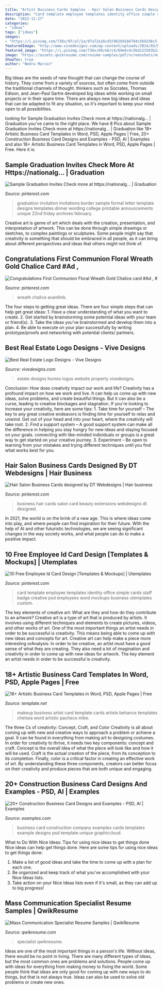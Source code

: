 ```yaml
---
title: "Artist Business Cards Samples - Hair Salon Business Cards Designed By Dt Webdesigns"
description: "Card template employee templates identity office simple cards staff badge creative psd employees word mockups business utemplates custom"
date: "2022-11-27"
categories:
- "ideas"
tags: ["ideas"]
images:
- "https://i.pinimg.com/736x/97/a7/2a/97a72a16cd37d62b9184784c5692d6c5.jpg"
featuredImage: "http://www.vivedesigns.com/wp-content/uploads/2014/03/homes-logo.jpg"
featured_image: "https://i.pinimg.com/736x/69/e6/c4/69e6c4c5bd122503b2ae3c10f717cb8f.jpg"
image: "https://assets.qwikresume.com/resume-samples/pdf/screenshots/mass-communication-specialist-1607148367-pdf.jpg"
ShowToc: true
author: "Nedra Marvin"
---
```



Big Ideas are the seeds of new thought that can change the course of history. They come from a variety of sources, but often come from outside the traditional channels of thought. thinkers such as Socrates, Thomas Edison, and Jean-Paul Sartre developed big ideas while working on small projects or in their spare time. There are always new big ideas and ideas that can be adapted to fit any situation, so it's important to keep your mind open to all possibilities.

	

		
looking for Sample Graduation Invites Check more at https://nationalg… | Graduation you've came to the right place. We have 8 Pics about Sample Graduation Invites Check more at https://nationalg… | Graduation like 18+ Artistic Business Card Templates in Word, PSD, Apple Pages | Free, 20+ Construction Business Card Designs and Examples - PSD, AI | Examples and also 18+ Artistic Business Card Templates in Word, PSD, Apple Pages | Free. Here it is:
		
    
## Sample Graduation Invites Check More At Https://nationalg… | Graduation

<img loading=lazy src="https://i.pinimg.com/736x/69/e6/c4/69e6c4c5bd122503b2ae3c10f717cb8f.jpg" onerror="this.onerror=null;this.src='https://tse3.mm.bing.net/th?id=OIP.10INs54AHgnrwlYAvWG1hwAAAA&amp;pid=15.1';" alt="Sample Graduation Invites Check more at https://nationalg… | Graduation">

_Source: pinterest.com_

>graduation invitation invitations border sample formal letter template designs templates dinner wording college printable announcements unique 22nd friday archives february. 

	

Creative art is genre of art which deals with the creation, presentation, and interpretation of artwork. This can be done through simple drawings or sketches, to complex paintings or sculptures. Some people might say that creativity is something that should be embraced in all people, as it can bring about different perspectives and ideas that others might not think of.

    
## Congratulations First Communion Floral Wreath Gold Chalice Card #Ad , #

<img loading=lazy src="https://i.pinimg.com/736x/97/a7/2a/97a72a16cd37d62b9184784c5692d6c5.jpg" onerror="this.onerror=null;this.src='https://tse3.mm.bing.net/th?id=OIP.NkjEB9meOchHnuginhl3WAAAAA&amp;pid=15.1';" alt="Congratulations First Communion Floral Wreath Gold Chalice card #Ad , #">

_Source: pinterest.com_

>wreath chalice avantlink. 

	

The four steps to getting great ideas.
There are four simple steps that can help get great ideas: 1. Have a clear understanding of what you want to create.
2. Get started by brainstorming some potential ideas with your team or friend(s).
3. Take the ideas you've brainstormed and develop them into a plan. 
4. Be able to execute on your plan successfully by writing prototype/proofs and networking with potential clients/ partners.

    
## Best Real Estate Logo Designs - Vive Designs

<img loading=lazy src="http://www.vivedesigns.com/wp-content/uploads/2014/03/homes-logo.jpg" onerror="this.onerror=null;this.src='https://tse2.mm.bing.net/th?id=OIP.Fm9mXZwcQ8mpbtrPo3IT7QHaFf&amp;pid=15.1';" alt="Best Real Estate Logo Designs - Vive Designs">

_Source: vivedesigns.com_

>estate designs homes logos website property vivedesigns. 

	

Conclusion: How does creativity impact our work and life?
Creativity has a profound impact on how we work and live. It can help us come up with new ideas, solve problems, and create beautiful things. But it can also be a curse, leading to creative blockages and stagnation. If you're looking to increase your creativity, here are some tips: 1. Take time for yourself – The key to any great creative endeavors is finding time for yourself to relax and unwind. Get out of your head and into your heart, where the creativity will take root. 2. Find a support system – A good support system can make all the difference in helping you stay hungry for new ideas and staying focused on your goals. connecting with like-minded individuals or groups is a great way to get started on your creative journey. 3. Experiment – Be open to learning from your mistakes and trying different techniques until you find what works best for you.

    
## Hair Salon Business Cards Designed By DT Webdesigns | Hair Business

<img loading=lazy src="https://i.pinimg.com/736x/e9/65/3e/e9653ead23f2192f6d458acfb44e9ce1--salon-business-cards-hair-salons.jpg" onerror="this.onerror=null;this.src='https://tse3.mm.bing.net/th?id=OIP.bqTkQZCP0AfDjXrY26fuPAD6D5&amp;pid=15.1';" alt="Hair Salon Business Cards designed by DT Webdesigns | Hair business">

_Source: pinterest.com_

>business hair cards salon card beauty extensions webdesigns dt designed. 

	

In 2021, the world is on the brink of a new age. This is where ideas come into play, and where people can find inspiration for their future. With the help of AI and other futuristic technologies, we are seeing significant changes in the way society works, and what people can do to make a positive impact.

    
## 10 Free Employee Id Card Design [Templates &amp; Mockups] | Utemplates

<img loading=lazy src="https://i.pinimg.com/736x/88/46/c0/8846c0ca8a43822e640c929b9a4f4cd2.jpg" onerror="this.onerror=null;this.src='https://tse4.mm.bing.net/th?id=OIP.IBfiw2U4VY-7Xu5U3wQaWgAAAA&amp;pid=15.1';" alt="10 Free Employee Id Card Design [Templates &amp; Mockups] | Utemplates">

_Source: pinterest.com_

>card template employee templates identity office simple cards staff badge creative psd employees word mockups business utemplates custom. 

	

The key elements of creative art: What are they and how do they contribute to an artwork?
Creative art is a type of art that is produced by artists. It involves using different techniques and elements to create pictures, videos, and other works of art. One of the most important things an artist needs in order to be successful is creativity. This means being able to come up with new ideas and concepts for art. Creative art can help make a piece more interesting orAnalysis: In order to be creative, an artist must have a good sense of what they are creating. They also need a lot of imagination and creativity in order to come up with new ideas for artwork. The key element an artist needs in order to be successful is creativity.

    
## 18+ Artistic Business Card Templates In Word, PSD, Apple Pages | Free

<img loading=lazy src="https://images.template.net/wp-content/uploads/2017/03/24125217/Business-Card-for-Makeup-Artist.jpg" onerror="this.onerror=null;this.src='https://tse1.mm.bing.net/th?id=OIP.vwo9iqMPy1xc8R4AeSbHrwHaFF&amp;pid=15.1';" alt="18+ Artistic Business Card Templates in Word, PSD, Apple Pages | Free">

_Source: template.net_

>makeup business artist card template cards artists behance templates chelsea word artistic pacheco mike. 

	

The three Cs of creativity: Concept, Craft, and Color
Creativity is all about coming up with new and creative ways to approach a problem or achieve a goal. It can be found in everything from making art to designing costumes. In order for creativity to thrive, it needs two key components: concept and craft. Concept is the overall idea of what the piece will look like and how it will be used. Craft is the actual creation of the piece, from its conception to its completion. Finally, color is a critical factor in creating an effective work of art. By understanding these three components, creators can better focus on their creativity and produce pieces that are both unique and engaging.

    
## 20+ Construction Business Card Designs And Examples - PSD, AI | Examples

<img loading=lazy src="https://images.examples.com/wp-content/uploads/2018/05/Construction-Business-Card-Example.jpg" onerror="this.onerror=null;this.src='https://tse4.mm.bing.net/th?id=OIP.eA-bREtakw6QCaOB3SiTdQHaGT&amp;pid=15.1';" alt="20+ Construction Business Card Designs and Examples - PSD, AI | Examples">

_Source: examples.com_

>business card construction company examples cards templates example designs psd template unique graphiccloud. 

	

What to Do With Nice Ideas: Tips for using nice ideas to get things done
Nice ideas can help get things done. Here are some tips for using nice ideas to get things done: 
1. Make a list of good ideas and take the time to come up with a plan for each one.
2. Be organized and keep track of what you've accomplished with your Nice Ideas lists.
3. Take action on your Nice Ideas lists even if it's small, as they can add up to big progress!

    
## Mass Communication Specialist Resume Samples | QwikResume

<img loading=lazy src="https://assets.qwikresume.com/resume-samples/pdf/screenshots/mass-communication-specialist-1607148367-pdf.jpg" onerror="this.onerror=null;this.src='https://tse4.mm.bing.net/th?id=OIP.ID86uG_hS5OtpbIvt-3dpQHaKe&amp;pid=15.1';" alt="Mass Communication Specialist Resume Samples | QwikResume">

_Source: qwikresume.com_

>specialist qwikresume. 

	

Ideas are one of the most important things in a person's life. Without ideas, there would be no point in living. There are many different types of ideas, but the most common ones are problems and solutions. People come up with ideas for everything from making money to fixing the world. Some people think that ideas are only good for coming up with new ways to do things, but that is not always true. Ideas can also be used to solve old problems or create new ones.

